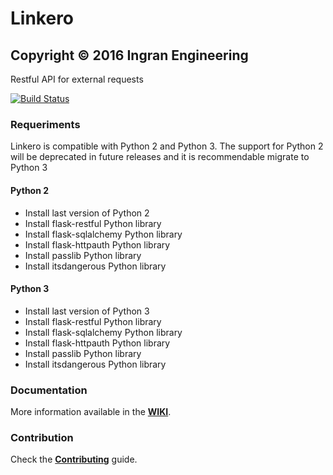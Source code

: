 # Linkero
## Copyright © 2016 Ingran Engineering ###

<!-- ![logo](http://ingran.es:8081/uploads/project/avatar/22/Link_Slash.png) -->

Restful API for external requests

[![Build Status](https://travis-ci.org/RDCH106/linkero.svg?branch=master)](https://travis-ci.org/RDCH106/linkero)

### Requeriments

Linkero is compatible with Python 2 and Python 3. 
The support for Python 2 will be deprecated in future releases and it is recommendable migrate to Python 3

#### **Python 2**

* Install last version of Python 2
* Install flask-restful Python library
* Install flask-sqlalchemy Python library
* Install flask-httpauth Python library
* Install passlib Python library
* Install itsdangerous Python library

#### **Python 3**

* Install last version of Python 3
* Install flask-restful Python library
* Install flask-sqlalchemy Python library
* Install flask-httpauth Python library
* Install passlib Python library
* Install itsdangerous Python library

### **Documentation**

More information available in the **[WIKI](https://github.com/RDCH106/linkero/wiki/home)**.

### **Contribution**

Check the **[Contributing](https://github.com/RDCH106/linkero/blob/master/CONTRIBUTING.md)** guide.

